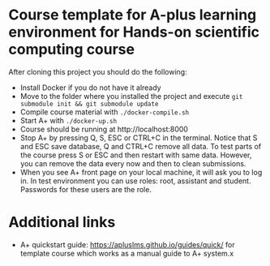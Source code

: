 # Course template for A-plus learning environment for Hands-on scientific computing course

After cloning this project you should do the following:
- Install Docker if you do not have it already
- Move to the folder where you installed the project and execute `git submodule init && git submodule update`
- Compile course material with `./docker-compile.sh`
- Start A+ with `./docker-up.sh`
- Course should be running at  http://localhost:8000
- Stop A+ by pressing Q, S, ESC or CTRL+C in the terminal. Notice that S and ESC save database, Q and CTRL+C remove all data. To test parts of the course press S or ESC and then restart with same data. However, you can remove the data every now and then to clean submissions. 
- When you see A+ front page on your local machine, it will ask you to log in. In test environment you can use roles: root, assistant and student. Passwords for these users are the role.

# Additional links

- A+ quickstart guide: https://apluslms.github.io/guides/quick/ for template course which works as a manual guide to A+ system.x